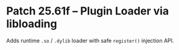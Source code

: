 # Patch 25.61f – Plugin Loader via libloading

Adds runtime `.so` / `.dylib` loader with safe `register()` injection API.
